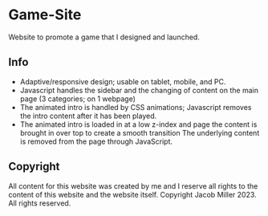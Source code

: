 # Game-Site

Website to promote a game that I designed and launched.

## Info
+ Adaptive/responsive design; usable on tablet, mobile, and PC.
+ Javascript handles the sidebar and the changing of content on the main page (3 categories; on 1 webpage)
+ The animated intro is handled by CSS animations; Javascript removes the intro content after it has been played.
+ The animated intro is loaded in at a low z-index and page the content is brought in over top to create a smooth transition
The underlying content is removed from the page through JavaScript.

## Copyright
All content for this website was created by me and I reserve all rights to the content of this website and the website itself.
Copyright Jacob Miller 2023. All rights reserved.
